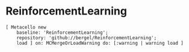 # ReinforcementLearning

```Smalltalk
[ Metacello new
    baseline: 'ReinforcementLearning';
    repository: 'github://bergel/ReinforcementLearning';
    load ] on: MCMergeOrLoadWarning do: [:warning | warning load ]
```
